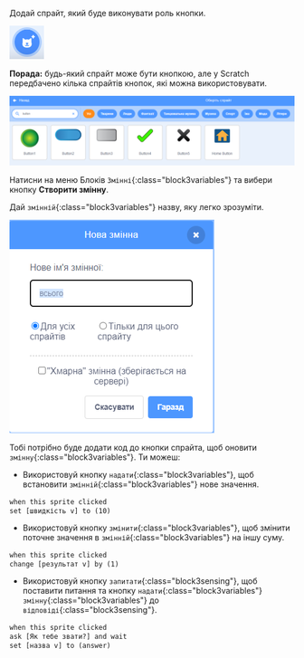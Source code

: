 Додай спрайт, який буде виконувати роль кнопки.

![](images/add-sprite.png)

**Порада:** будь-який спрайт може бути кнопкою, але у Scratch передбачено кілька спрайтів кнопок, які можна використовувати.

![](images/button-sprites.png)

Натисни на меню Блоків `Змінні`{:class="block3variables"} та вибери кнопку **Створити змінну**.

Дай `змінній`{:class="block3variables"} назву, яку легко зрозуміти.

![](images/name-variable.png)

Тобі потрібно буде додати код до кнопки спрайта, щоб оновити `змінну`{:class="block3variables"}. Ти можеш:

+ Використовуй кнопку `надати`{:class="block3variables"}, щоб встановити `змінній`{:class="block3variables"} нове значення.

```blocks3
when this sprite clicked
set [швидкість v] to (10)
```

+ Використовуй кнопку `змінити`{:class="block3variables"}, щоб змінити поточне значення в `змінній`{:class="block3variables"} на іншу суму.

```blocks3
when this sprite clicked
change [результат v] by (1)
```

+ Використовуй кнопку `запитати`{:class="block3sensing"}, щоб поставити питання та кнопку `надати`{:class="block3variables"} `змінну`{:class="block3variables"} до `відповіді`{:class="block3sensing"}.

```blocks3
when this sprite clicked
ask [Як тебе звати?] and wait 
set [назва v] to (answer)
```
